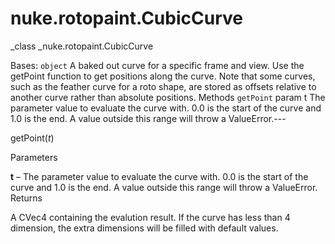 # nuke.rotopaint.CubicCurve
_class _nuke.rotopaint.CubicCurve

Bases: `object`
A baked out curve for a specific frame and view.
Use the getPoint function to get positions along the curve.
Note that some curves, such as the feather curve for a roto shape, are stored as offsets relative to another curve rather than absolute positions.
Methods
`getPoint`
param t
    The parameter value to evaluate the curve with. 0.0 is the start of the curve and 1.0 is the end. A value outside this range will throw a ValueError.---

getPoint(_t_)

Parameters

**t** – The parameter value to evaluate the curve with. 0.0 is the start of the curve and 1.0 is the end. A value outside this range will throw a ValueError.
Returns

A CVec4 containing the evalution result. If the curve has less than 4 dimension, the extra dimensions will be filled with default values.